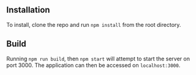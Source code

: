 ## Installation
To install, clone the repo and run `npm install` from the root directory.

## Build
Running `npm run build`, then `npm start` will attempt to start the server on port 3000. The application can then be accessed on `localhost:3000`.
